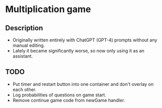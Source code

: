 # Multiplication game

## Description

- Originally written entirely with ChatGPT (GPT-4) prompts without any manual editing.
- Lately it became significantly worse, so now only using it as an assistant.

## TODO

- Put timer and restart button into one container and don't overlay on each other.
- Log probabilities of questions on game start.
- Remove continue game code from newGame handler.
